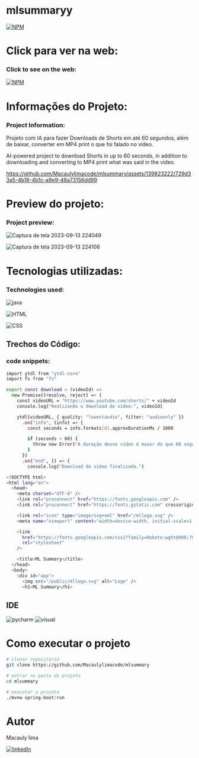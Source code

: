 # mlsummaryy

[![NPM](https://img.shields.io/npm/l/react)](https://github.com/Macaulylimacode/mlsummaryy/blob/main/LICENSE) 

# Click para ver na web:
### Click to see on the web:
[![NPM](https://img.shields.io/badge/mlsummaryy-000000?style=for-the-badge&logo=About.me&logoColor=white)](https://macaulylimamlsummary.netlify.app/)

# Informações do Projeto:
### Project Information:

Projeto com IA para fazer Downloads de Shorts em até 60 segundos, além de baixar, converter em MP4 
print o que foi falado no vídeo.


AI-powered project to download Shorts in up to 60 seconds, in addition to downloading and converting to MP4
print what was said in the video.


https://github.com/Macaulylimacode/mlsummary/assets/139823222/729d33a5-4b18-4b1c-a9e9-48a73156dd99


# Preview do projeto:
### Project preview:

![Captura de tela 2023-09-13 224049](https://github.com/Macaulylimacode/mlsummary/assets/139823222/09d6b7c6-4a49-490e-8e91-3560c4017df2)

![Captura de tela 2023-09-13 224106](https://github.com/Macaulylimacode/mlsummary/assets/139823222/cfdc8993-4a24-4317-b401-747d21332341)




# Tecnologias utilizadas:
### Technologies used:

![java](https://img.shields.io/badge/JavaScript-F7DF1E?style=for-the-badge&logo=javascript&logoColor=black)

![HTML](https://img.shields.io/badge/HTML-239120?style=for-the-badge&logo=html5&logoColor=white)

![CSS](https://img.shields.io/badge/CSS-239120?&style=for-the-badge&logo=css3&logoColor=white)

## Trechos do Código:
### code snippets:

```bash
import ytdl from "ytdl-core"
import fs from "fs"

export const download = (videoId) =>
  new Promise((resolve, reject) => {
    const videoURL = "https://www.youtube.com/shorts/" + videoId
    console.log("Realizando o download do vídeo:", videoId)

    ytdl(videoURL, { quality: "lowestaudio", filter: "audioonly" })
      .on("info", (info) => {
        const seconds = info.formats[0].approxDurationMs / 1000

        if (seconds > 60) {
          throw new Error("A duração desse vídeo é maior do que 60 segundos.")
        }
      })
      .on("end", () => {
        console.log("Download do vídeo finalizado.")
```

```bash
<!DOCTYPE html>
<html lang="en">
  <head>
    <meta charset="UTF-8" />
    <link rel="preconnect" href="https://fonts.googleapis.com" />
    <link rel="preconnect" href="https://fonts.gstatic.com" crossorigin />

    <link rel="icon" type="image/svg+xml" href="/mllogo.svg" />
    <meta name="viewport" content="width=device-width, initial-scale=1.0" />

    <link
      href="https://fonts.googleapis.com/css2?family=Roboto:wght@400;700&display=swap"
      rel="stylesheet"
    />

    <title>ML Summary</title>
  </head>
  <body>
    <div id="app">
      <img src="/public/mllogo.svg" alt="Logo" />
      <h1>ML Summary</h1>
```

## IDE

![pycharm](https://img.shields.io/badge/PyCharm-000000.svg?&style=for-the-badge&logo=PyCharm&logoColor=white)
![visual](https://img.shields.io/badge/Visual_Studio-5C2D91?style=for-the-badge&logo=visual%20studio&logoColor=white)

# Como executar o projeto

```bash
# clonar repositório
git clone https://github.com/Macaulylimacode/mlsummary

# entrar na pasta do projeto
cd mlsummary

# executar o projeto
./mvnw spring-boot:run
```

# Autor

Macauly lima

[![linkedIn](https://img.shields.io/badge/LinkedIn-0077B5?style=for-the-badge&logo=linkedin&logoColor=white)](https://www.linkedin.com/in/macauly-lima-75984a269)
